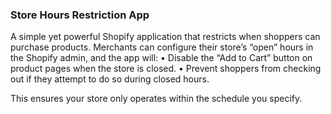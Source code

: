 ### Store Hours Restriction App

A simple yet powerful Shopify application that restricts when shoppers can purchase products. Merchants can configure their store’s “open” hours in the Shopify admin, and the app will:
•	Disable the “Add to Cart” button on product pages when the store is closed.
•	Prevent shoppers from checking out if they attempt to do so during closed hours.

This ensures your store only operates within the schedule you specify.
